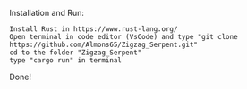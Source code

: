 Installation and Run:

    Install Rust in https://www.rust-lang.org/
    Open terminal in code editor (VsCode) and type "git clone https://github.com/Almons65/Zigzag_Serpent.git"
    cd to the folder "Zigzag_Serpent"
    type "cargo run" in terminal

Done!

